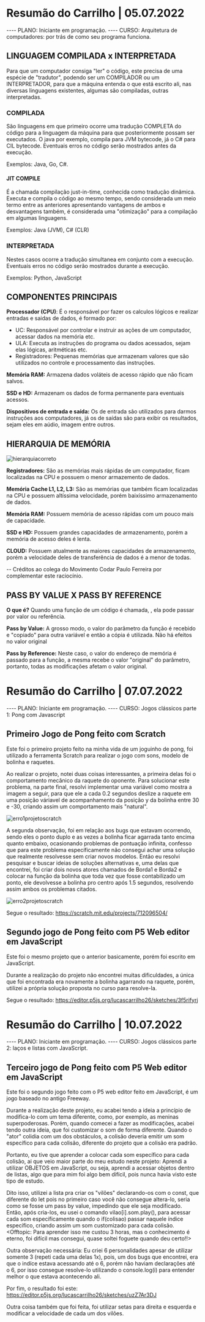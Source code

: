 # Resumão do Carrilho  | 05.07.2022

---- PLANO: Iniciante em programação.
---- CURSO: Arquitetura de computadores: por trás de como seu programa funciona.

## LINGUAGEM COMPILADA x INTERPRETADA

Para que um computador consiga "ler" o código, este precisa de uma espécie de "tradutor", podendo ser um COMPILADOR ou um INTERPRETADOR, para que a máquina entenda
o que está escrito ali, nas diversas linguagens existentes, algumas são compiladas, outras interpretadas.

### COMPILADA

São linguagens em que primeiro ocorre uma tradução COMPLETA do código para a linguagem da máquina para que posteriormente possam ser executados.
O java por exemplo, compila para JVM bytecode, já o C# para CIL bytecode.
Eventuais erros no código serão mostrados antes da execução.

Exemplos: Java, Go, C#.

#### JIT COMPILE

É a chamada compilação just-in-time, conhecida como tradução dinâmica. Executa e compila o código ao mesmo tempo, sendo considerada um meio termo entre as anteriores
apresentando vantagens de ambos e desvantagens também, é considerada uma "otimização" para a compilação em algumas linguagens.

Exemplos: Java (JVM), C# (CLR)

### INTERPRETADA

Nestes casos ocorre a tradução simultanea em conjunto com a execução.
Eventuais erros no código serão mostrados durante a execução.

Exemplos: Python, JavaScript


## COMPONENTES PRINCIPAIS

**Processador (CPU)**: É o responsável por fazer os calculos lógicos e realizar entradas e saidas de dados, é formado por:
- UC: Responsável por controlar e instruir as ações de um computador, acessar dados na memória etc.
- ULA: Executa as instruções do programa ou dados acessados, sejam elas lógicas, aritméticas etc.
- Registradores: Pequenas memórias que armazenam valores que são utilizados no controle e processamento das instruções.

**Memória RAM:** Armazena dados voláteis de acesso rápido que não ficam salvos.

**SSD e HD:** Armazenam os dados de forma permanente para eventuais acessos.

**Dispositivos de entrada e saída:** Os de entrada são utilizados para darmos instruções aos computadores, já os de saídas são para exibir os resultados, sejam eles em aúdio, imagem entre outros. 


## HIERARQUIA DE MEMÓRIA

![hierarquiacorreto](https://user-images.githubusercontent.com/106081805/177786106-3f7d62e6-0f2a-4828-9af6-622a8d305983.png)


**Registradores:** São as memórias mais rápidas de um computador, ficam localizadas na CPU e possuem o menor armazemento de dados. 

**Memória Cache L1, L2, L3:** São as memórias que também ficam localizadas na CPU e possuem altíssima velocidade, porém baixíssimo armazenamento de dados.

**Memória RAM:** Possuem memória de acesso rápidas com um pouco mais de capacidade.

**SSD e HD:** Possuem grandes capacidades de armazenamento, porém a memória de acesso deles é lenta.

**CLOUD:** Possuem atualmente as maiores capacidades de armazenamento, porém a velocidade deles de transferência de dados é a menor de todas.

-- Créditos ao colega do Movimento Codar Paulo Ferreira por complementar este raciocínio.

## PASS BY VALUE X PASS BY REFERENCE

**O que é?** Quando uma função de um código é chamada, , ela pode passar por valor ou referência.

**Pass by Value:** A grosso modo, o valor do parâmetro da função é recebido e "copiado" para outra variável e então a cópia é utilizada. Não há efeitos no valor original

**Pass by Reference:** Neste caso, o valor do endereço de memória é passado para a função, a mesma recebe o valor "original" do parâmetro, portanto, todas as modificações afetam o valor original.


# Resumão do Carrilho  | 07.07.2022

---- PLANO: Iniciante em programação.
---- CURSO: Jogos clássicos parte 1: Pong com Javascript

## Primeiro Jogo de Pong feito com Scratch

Este foi o primeiro projeto feito na minha vida de um joguinho de pong, foi utilizado a ferramenta Scratch para realizar o jogo com sons, modelo de bolinha e raquetes.

Ao realizar o projeto, notei duas coisas interessantes, a primeira delas foi o comportamento mecânico da raquete do oponente. Para solucionar este problema, na parte final, resolvi implementar uma variável como mostra a imagem a seguir, para que ele a cada 0.2 segundos deslize a raquete em uma posição váriavel de acompanhamento da posição y da bolinha entre 30 e -30, criando assim um comportamento mais "natural".

![erro1projetoscratch](https://user-images.githubusercontent.com/106081805/177782247-175c1207-8914-4af7-829f-51e3521f4f09.png)


A segunda observação, foi em relação aos bugs que estavam ocorrendo, sendo eles o ponto duplo e as vezes a bolinha ficar agarrada tanto encima quanto embaixo, ocasionando problemas de pontuação infinita, confesso que para este problema específicamente não consegui achar uma solução que realmente resolvesse sem criar novos modelos. Então eu resolvi pesquisar e buscar ideias de soluções alternativas e, uma delas que encontrei, foi criar dois novos atores chamados de Borda1 e Borda2 e colocar na função da bolinha que toda vez que fosse contabilizado um ponto, ele devolvesse a bolinha pro centro após 1.5 segundos, resolvendo assim ambos os problemas citados.

![erro2projetoscratch](https://user-images.githubusercontent.com/106081805/177782679-cf5dc5ca-c7c2-4003-85b7-c2188f6bec7f.png)

Segue o resultado: https://scratch.mit.edu/projects/712096504/

## Segundo jogo de Pong feito com P5 Web editor em JavaScript

Este foi o mesmo projeto que o anterior basicamente, porém foi escrito em JavaScript.

Durante a realização do projeto não encontrei muitas dificuldades, a única que foi encontrada era novamente a bolinha agarrando na raquete, porém, utilizei a própria solução proposta no curso para resolve-la. 

Segue o resultado: https://editor.p5js.org/lucascarrilho26/sketches/3f5rifyrj


# Resumão do Carrilho  | 10.07.2022

---- PLANO: Iniciante em programação.
---- CURSO: Jogos clássicos parte 2: laços e listas com JavaScript.

## Terceiro jogo de Pong feito com P5 Web editor em JavaScript

Este foi o segundo jogo feito com o P5 web editor feito em JavaScript, é um jogo baseado no antigo Freeway.

Durante a realização deste projeto, eu acabei tendo a ideia a princípio de modifica-lo com um tema diferente, como, por exemplo, as meninas superpoderosas. Porém, quando comecei a fazer as modificações, acabei
tendo outra ideia, que foi customizar o som de forma diferente. Quando o "ator" colidia com um dos obstáculos, a colisão deveria emitir um som específico para cada colisão, diferente do projeto que a colisão era padrão.

Portanto, eu tive que aprender a colocar cada som específico para cada colisão, ai que veio maior parte do meu estudo neste projeto: Aprendi a utilizar OBJETOS em JavaScript, ou seja, aprendi a acessar objetos dentro de listas, algo que para mim foi algo bem difícil, pois nunca havia visto este tipo de estudo. 

Dito isso, utilizei a lista pra criar os "vilões" declarando-os com o const, que diferente do let pois no primeiro caso você não consegue altera-lo, seria como se fosse um pass by value, impedindo que ele seja modificado. Então, após cria-los, eu usei o comando vilao[i].som.play(), para acessar cada som específicamente quando o if(colisao) passar naquele índice específico, criando assim um som customizado para cada colisão.  <Offtopic: Para aprender isso me custou 3 horas, mas o conhecimento é eterno, foi difícil mas consegui, quase soltei foguete quando deu certo!!>

Outra observação necessária: Eu criei 6 personalidades apesar de utilizar somente 3 (repeti cada uma delas 1x), pois, um dos bugs que encontrei, era que o indíce estava acessando até o 6, porém não haviam declarações até o 6, por isso consegue resolve-lo utilizando o console.log(i) para entender melhor o que estava acontecendo ali.

Por fim, o resultado foi este: https://editor.p5js.org/lucascarrilho26/sketches/uzZ7Ar3DJ

Outra coisa também que foi feita, foi utilizar setas para direita e esquerda e modificar a velocidade de cada um dos vilões.
